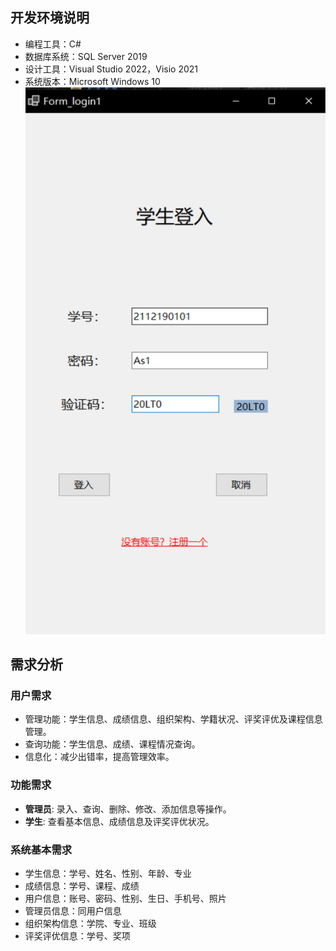 ## 开发环境说明

- 编程工具：C#
- 数据库系统：SQL Server 2019
- 设计工具：Visual Studio 2022，Visio 2021
- 系统版本：Microsoft Windows 10
![本地路径](image.svg)
## 需求分析

### 用户需求

- 管理功能：学生信息、成绩信息、组织架构、学籍状况、评奖评优及课程信息管理。
- 查询功能：学生信息、成绩、课程情况查询。
- 信息化：减少出错率，提高管理效率。

### 功能需求

- **管理员**: 录入、查询、删除、修改、添加信息等操作。
- **学生**: 查看基本信息、成绩信息及评奖评优状况。

### 系统基本需求

- 学生信息：学号、姓名、性别、年龄、专业
- 成绩信息：学号、课程、成绩
- 用户信息：账号、密码、性别、生日、手机号、照片
- 管理员信息：同用户信息
- 组织架构信息：学院、专业、班级
- 评奖评优信息：学号、奖项

